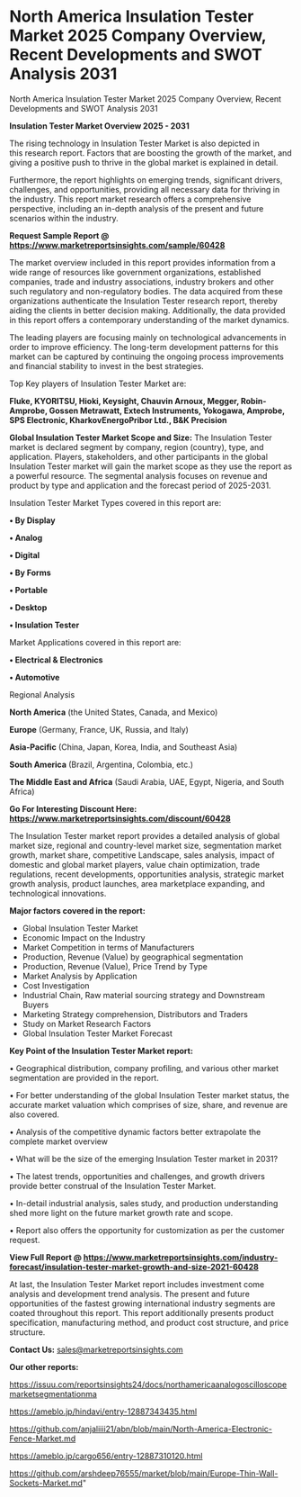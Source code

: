 # North America Insulation Tester Market 2025 Company Overview, Recent Developments and SWOT Analysis 2031
 North America Insulation Tester Market 2025 Company Overview, Recent Developments and SWOT Analysis 2031

<Strong> Insulation Tester Market Overview 2025 - 2031</strong>

The rising technology in Insulation Tester Market is also depicted in this research report. Factors that are boosting the growth of the market, and giving a positive push to thrive in the global market is explained in detail.

Furthermore, the report highlights on emerging trends, significant drivers, challenges, and opportunities, providing all necessary data for thriving in the industry. This report market research offers a comprehensive perspective, including an in-depth analysis of the present and future scenarios within the industry.

<strong>Request Sample Report @ <a href=https://www.marketreportsinsights.com/sample/60428>https://www.marketreportsinsights.com/sample/60428</a></strong>

The market overview included in this report provides information from a wide range of resources like government organizations, established companies, trade and industry associations, industry brokers and other such regulatory and non-regulatory bodies. The data acquired from these organizations authenticate the Insulation Tester research report, thereby aiding the clients in better decision making. Additionally, the data provided in this report offers a contemporary understanding of the market dynamics.

The leading players are focusing mainly on technological advancements in order to improve efficiency. The long-term development patterns for this market can be captured by continuing the ongoing process improvements and financial stability to invest in the best strategies.

Top Key players of Insulation Tester Market are:

<strong>Fluke, KYORITSU, Hioki, Keysight, Chauvin Arnoux, Megger, Robin-Amprobe, Gossen Metrawatt, Extech Instruments, Yokogawa, Amprobe, SPS Electronic, KharkovEnergoPribor Ltd., B&K Precision</strong>

<strong><b>Global Insulation Tester Market Scope and Size:</b></strong>
The Insulation Tester market is declared segment by company, region (country), type, and application. Players, stakeholders, and other participants in the global Insulation Tester market will gain the market scope as they use the report as a powerful resource. The segmental analysis focuses on revenue and product by type and application and the forecast period of 2025-2031.

Insulation Tester Market Types covered in this report are:

<strong>• By Display

• Analog

• Digital

• By Forms

• Portable

• Desktop

• Insulation Tester</strong>

Market Applications covered in this report are:

<strong>• Electrical & Electronics

• Automotive</strong> 

Regional Analysis

<strong>North America</strong> (the United States, Canada, and Mexico)

<strong>Europe</strong> (Germany, France, UK, Russia, and Italy)

<strong>Asia-Pacific</strong> (China, Japan, Korea, India, and Southeast Asia)

<strong>South America</strong> (Brazil, Argentina, Colombia, etc.)

<strong>The Middle East and Africa</strong> (Saudi Arabia, UAE, Egypt, Nigeria, and South Africa)

<strong>Go For Interesting Discount Here: <a href=https://www.marketreportsinsights.com/discount/60428>https://www.marketreportsinsights.com/discount/60428</a></strong>

The Insulation Tester market report provides a detailed analysis of global market size, regional and country-level market size, segmentation market growth, market share, competitive Landscape, sales analysis, impact of domestic and global market players, value chain optimization, trade regulations, recent developments, opportunities analysis, strategic market growth analysis, product launches, area marketplace expanding, and technological innovations.

<strong><b>Major factors covered in the report:</b></strong>
<ul>
  <li>Global Insulation Tester Market </li>
  <li>Economic Impact on the Industry</li>
  <li>Market Competition in terms of Manufacturers</li>
  <li>Production, Revenue (Value) by geographical segmentation</li>
  <li>Production, Revenue (Value), Price Trend by Type</li>
  <li>Market Analysis by Application</li>
  <li>Cost Investigation</li>
  <li>Industrial Chain, Raw material sourcing strategy and Downstream Buyers</li>
  <li>Marketing Strategy comprehension, Distributors and Traders</li>
  <li>Study on Market Research Factors</li>
  <li>Global Insulation Tester Market Forecast</li>
</ul>

<strong><b>Key Point of the Insulation Tester Market report:</b></strong>

• Geographical distribution, company profiling, and various other market segmentation are provided in the report.

• For better understanding of the global Insulation Tester market status, the accurate market valuation which comprises of size, share, and revenue are also covered.

• Analysis of the competitive dynamic factors better extrapolate the complete market overview

• What will be the size of the emerging Insulation Tester market in 2031?

• The latest trends, opportunities and challenges, and growth drivers provide better construal of the Insulation Tester Market.

• In-detail industrial analysis, sales study, and production understanding shed more light on the future market growth rate and scope.

• Report also offers the opportunity for customization as per the customer request.

<strong><b>View Full Report @ <a href=https://www.marketreportsinsights.com/industry-forecast/insulation-tester-market-growth-and-size-2021-60428>https://www.marketreportsinsights.com/industry-forecast/insulation-tester-market-growth-and-size-2021-60428</a></b></strong>


At last, the Insulation Tester Market report includes investment come analysis and development trend analysis. The present and future opportunities of the fastest growing international industry segments are coated throughout this report. This report additionally presents product specification, manufacturing method, and product cost structure, and price structure.

<strong>Contact Us:</strong>
sales@marketreportsinsights.com

<strong>Our other reports:</strong>

<a href=https://issuu.com/reportsinsights24/docs/northamericaanalogoscilloscopemarketsegmentationma>https://issuu.com/reportsinsights24/docs/northamericaanalogoscilloscopemarketsegmentationma</a>

<a href=https://ameblo.jp/hindavi/entry-12887343435.html>https://ameblo.jp/hindavi/entry-12887343435.html</a>

<a href=https://github.com/anjaliiii21/abn/blob/main/North-America-Electronic-Fence-Market.md>https://github.com/anjaliiii21/abn/blob/main/North-America-Electronic-Fence-Market.md</a>

<a href=https://ameblo.jp/cargo656/entry-12887310120.html>https://ameblo.jp/cargo656/entry-12887310120.html</a>

<a href=https://github.com/arshdeep76555/market/blob/main/Europe-Thin-Wall-Sockets-Market.md>https://github.com/arshdeep76555/market/blob/main/Europe-Thin-Wall-Sockets-Market.md</a>"
